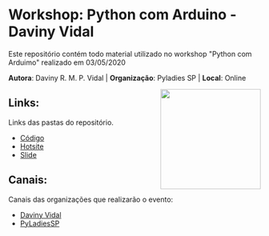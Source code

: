 # Workshop: Python com Arduino - Daviny Vidal

Este repositório contém todo material utilizado no workshop "Python com Arduimo" realizado em 03/05/2020

**Autora**: Daviny R. M. P. Vidal | **Organização**: Pyladies SP | **Local**: Online <br>

<img align="right" src="https://davinyvidal.github.io/imagens/dv.png" width="200">

## Links:
Links das pastas do repositório.

* [Código](http://davinyvidal.github.io/codigo)
* [Hotsite](http://davinyvidal.github.io/hotsite)
* [Slide](https://github.com/davinyvidal/slide)

## Canais:
Canais das organizações que realizarão o evento:

* [Daviny Vidal](https://davinyvidal.github.io)
* [PyLadiesSP](https://pt-br.facebook.com/PyLadiesSP/)


